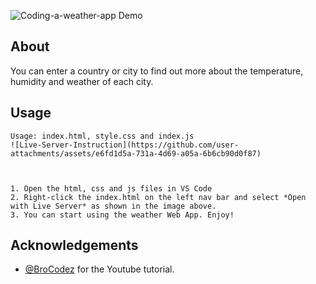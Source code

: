 ![Coding-a-weather-app Demo](https://github.com/user-attachments/assets/3fcd665c-f22b-42df-987d-757eb04e1ac4)

**About**
---
You can enter a country or city to find out more about the temperature, humidity and weather of each city.

**Usage**
---

```
Usage: index.html, style.css and index.js
![Live-Server-Instruction](https://github.com/user-attachments/assets/e6fd1d5a-731a-4d69-a05a-6b6cb90d0f87)



1. Open the html, css and js files in VS Code
2. Right-click the index.html on the left nav bar and select *Open with Live Server* as shown in the image above.
3. You can start using the weather Web App. Enjoy!
```


**Acknowledgements**
---

+ [@BroCodez](https://www.youtube.com/watch?v=VaDUGPMjzOM&list=PLZPZq0r_RZOO1zkgO4bIdfuLpizCeHYKv&index=81) for the Youtube tutorial.
